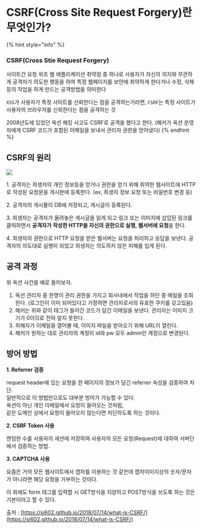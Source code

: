 # CSRF(Cross Site Request Forgery)란 무엇인가?

{% hint style="info" %}
### CSRF(Cross Stie Request Forgery)&#x20;

사이트간 요청 위조 웹 애플리케이션 취약점 중 하나로 사용자가 자신의 의지와 무관하게 공격자가 의도한 행동을 하여 특정 웹페이지를 보안에 취약하게 한다거나 수정, 삭제 등의 작업을 하게 만드는 공격방법을 의미한다

`XSS`가 사용자가 특정 사이트를 신뢰한다는 점을 공격하는거라면, `CSRF`는 특정 사이트가 사용자의 브라우저를 신뢰한다는 점을 공격하는 것

2008년도에 있었던 옥션 해킹 사고도 CSRF로 공격을 했다고 한다. (해커가 옥션 운영자에게 CSRF 코드가 포함된 이메일을 보내서 관리자 권한을 얻어냈다)
{% endhint %}

## **CSRF의 원리**

![](https://blog.kakaocdn.net/dn/c2q3Ve/btq0EDDNujK/cKKWzu4zU87Wj1rvn9Bqt1/img.png)

1\. 공격자는 희생자의 개인 정보등을 얻거나 권한을 얻기 위해 취약한 웹사이트에 HTTP로 작성된 요청문을 게시판에 등록한다. (ex, 희생자 정보 요청 또는 비밀번호 변경 등)

2\. 공격자의 게시물이 DB에 저장되고, 게시글이 등록된다.&#x20;

3\. 희생자는 공격자가 올려놓은 게시글을 읽게 되고 링크 또는 이미지에 삽입된 링크를 클릭하면서 **공격자가 작성한 HTTP을 자신의 권한으로 실행, 웹서버에 요청**을 한다.

4\. 희생자의 권한으로 HTTP 요청을 받은 웹서버는 요청을 처리하고 응답을 보낸다. 공격자의 의도대로 실행이 되었고 희생자는 의도하지 않은 피해를 입게 된다.

## 공격 과정 <a href="#undefined" id="undefined"></a>

위 옥션 사건을 예로 들어보자.

1. 옥션 관리자 중 한명이 관리 권한을 가지고 회사내에서 작업을 하던 중 메일을 조회한다. (로그인이 이미 되어있다고 가정하면 관리자로서의 유효한 쿠키를 갖고있음)
2. 해커는 위와 같이 태그가 들어간 코드가 담긴 이메일을 보낸다. 관리자는 이미지 크기가 0이므로 전혀 알지 못한다.
3. 피해자가 이메일을 열어볼 때, 이미지 파일을 받아오기 위해 URL이 열린다.
4. 해커가 원하는 대로 관리자의 계정이 id와 pw 모두 admin인 계정으로 변경된다.

## 방어 방법 <a href="#undefined" id="undefined"></a>

**1. Referrer 검증**

request header에 있는 요청을 한 페이지의 정보가 담긴 referrer 속성을 검증하여 차단.\
일반적으로 이 방법만으로도 대부분 방어가 가능할 수 있다.\
옥션이 아닌 개인 이메일에서 요청이 들어오는 것처럼,\
같은 도메인 상에서 요청이 들어오지 않는다면 차단하도록 하는 것이다.

**2. CSRF Token 사용**

랜덤한 수를 사용자의 세션에 저장하여 사용자의 모든 요청(Request)에 대하여 서버단에서 검증하는 방법.

**3. CAPTCHA 사용**

요즘은 거의 모든 웹사이트에서 캡차를 이용하는 것 같은데 캡차이미지상의 숫자/문자가 아니라면 해당 요청을 거부하는 것이다.

이 외에도 form 태그를 입력할 시 GET방식을 지양하고 POST방식을 쓰도록 하는 것은 기본이라고 할 수 있다.

출처 : [https://sj602.github.io/2018/07/14/what-is-CSRF/](https://sj602.github.io/2018/07/14/what-is-CSRF/)
